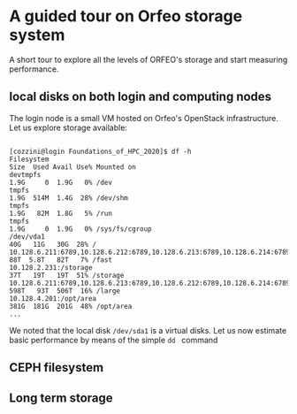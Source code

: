 # A guided tour on Orfeo storage system

A short tour to explore all the levels of ORFEO's storage and start measuring performance. 

## local disks on both login and computing nodes 

The login node is a small VM hosted on Orfeo's OpenStack infrastructure. 
Let us explore storage available:

``` 

[cozzini@login Foundations_of_HPC_2020]$ df -h
Filesystem                                                                 Size  Used Avail Use% Mounted on
devtmpfs                                                                   1.9G     0  1.9G   0% /dev
tmpfs                                                                      1.9G  514M  1.4G  28% /dev/shm
tmpfs                                                                      1.9G   82M  1.8G   5% /run
tmpfs                                                                      1.9G     0  1.9G   0% /sys/fs/cgroup
/dev/vda1                                                                   40G   11G   30G  28% /
10.128.6.211:6789,10.128.6.212:6789,10.128.6.213:6789,10.128.6.214:6789:/   88T  5.8T   82T   7% /fast
10.128.2.231:/storage                                                       37T   19T   19T  51% /storage
10.128.6.211:6789,10.128.6.213:6789,10.128.6.212:6789,10.128.6.214:6789:/  598T   93T  506T  16% /large
10.128.4.201:/opt/area                                                     381G  181G  201G  48% /opt/area
...
```

We noted that the local disk ```/dev/sda1``` is a virtual disks.
Let us now estimate basic performance by means of the simple  `dd ` command 




## CEPH filesystem 


## Long term storage

